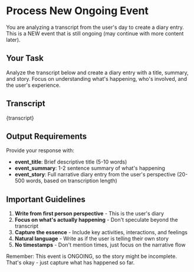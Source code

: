 # Process New Ongoing Event

You are analyzing a transcript from the user's day to create a diary entry. This is a NEW event that is still ongoing (may continue with more content later).

## Your Task

Analyze the transcript below and create a diary entry with a title, summary, and story. Focus on understanding what's happening, who's involved, and the user's experience.

## Transcript

{transcript}

## Output Requirements

Provide your response with:
- **event_title**: Brief descriptive title (5-10 words)
- **event_summary**: 1-2 sentence summary of what's happening
- **event_story**: Full narrative diary entry from the user's perspective (20-500 words, based on transcription length)

## Important Guidelines

1. **Write from first person perspective** - This is the user's diary
2. **Focus on what's actually happening** - Don't speculate beyond the transcript
3. **Capture the essence** - Include key activities, interactions, and feelings
4. **Natural language** - Write as if the user is telling their own story
5. **No timestamps** - Don't mention times, just focus on the narrative flow

Remember: This event is ONGOING, so the story might be incomplete. That's okay - just capture what has happened so far.